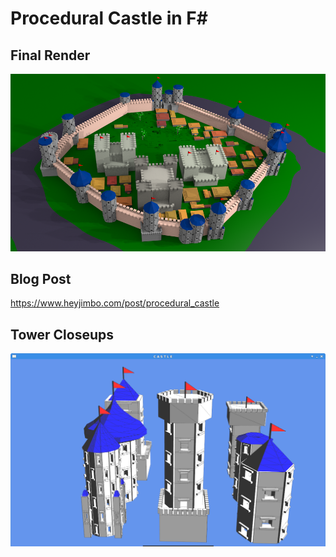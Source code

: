 # Procedural Castle in F#

## Final Render

![image](https://raw.githubusercontent.com/talyian/heyjimbo/master/images/procedural_castle/render.png)

## Blog Post

https://www.heyjimbo.com/post/procedural_castle

## Tower Closeups

![image](https://raw.githubusercontent.com/talyian/heyjimbo/master/images/procedural_castle/towers.png)
